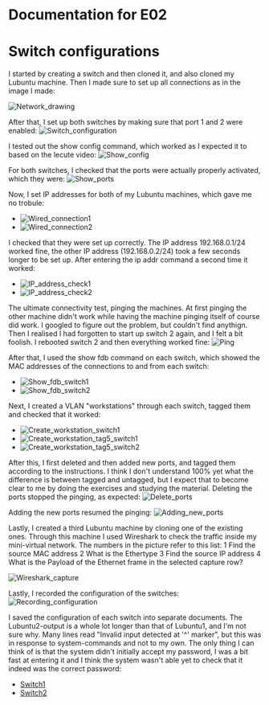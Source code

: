 # Documentation for E02

# Switch configurations

I started by creating a switch and then cloned it, and also cloned my Lubuntu machine. Then I made sure to set up all connections as in the image I made:

![Network_drawing](/documentation/E02/Switches_drawing_E02.png)

After that, I set up both switches by making sure that port 1 and 2 were enabled:
![Switch_configuration](/documentation/E02/Switch_configuration.PNG)

I tested out the show config command, which worked as I expected it to based on the lecute video:
![Show_config](/documentation/E02/Show_config.PNG)

For both switches, I checked that the ports were actually properly activated, which they were:
![Show_ports](/documentation/E02/Show_ports.PNG)

Now, I set IP addresses for both of my Lubuntu machines, which gave me no trobule:
* ![Wired_connection1](/documentation/E02/Editing_wired_connection1.PNG)
* ![Wired_connection2](/documentation/E02/Editing_wired_connection2.PNG)

I checked that they were set up correctly. The IP address 192.168.0.1/24 worked fine, the other IP address (192.168.0.2/24) took a few seconds longer to be set up. After entering the ip addr command a second time it worked:
* ![IP_address_check1](/documentation/E02/IP_address_check1.PNG)
* ![IP_address_check2](/documentation/E02/IP_address_check2.PNG)

The ultimate connectivity test, pinging the machines. At first pinging the other machine didn't work while having the machine pinging itself of course did work. I googled to figure out the problem, but couldn't find anythign. Then I realised I had forgotten to start up switch 2 again, and I felt a bit foolish. I rebooted switch 2 and then everything worked fine:
![Ping](/documentation/E02/Ping.PNG)

After that, I used the show fdb command on each switch, which showed the MAC addresses of the connections to and from each switch:
* ![Show_fdb_switch1](/documentation/E02/Show_fdb_switch1.PNG)
* ![Show_fdb_switch2](/documentation/E02/Show_fdb_switch2.PNG)

Next, I created a VLAN "workstations" through each switch, tagged them and checked that it worked:
* ![Create_workstation_switch1](/documentation/E02/Create_workstation_switch1.PNG)
* ![Create_workstation_tag5_switch1](/documentation/E02/Create_workstation_tag5_switch1.PNG)
* ![Create_workstation_tag5_switch2](/documentation/E02/Create_workstation_tag5_switch2.PNG)

After this, I first deleted and then added new ports, and tagged them according to the instructions. I think I don't understand 100% yet what the difference is between tagged and untagged, but I expect that to become clear to me by doing the exercises and studying the material.
Deleting the ports stopped the pinging, as expected:
![Delete_ports](/documentation/E02/Delete_ports.PNG)

Adding the new ports resumed the pinging:
![Adding_new_ports](/documentation/E02/Added_ports.PNG)

Lastly, I created a third Lubuntu machine by cloning one of the existing ones. Through this machine I used Wireshark to check the traffic inside my mini-virtual network. The numbers in the picture refer to this list:
1 Find the source MAC address
2 What is the Ethertype
3 Find the source IP address
4 What is the Payload of the Ethernet frame in the selected capture row?

![Wireshark_capture](/documentation/E02/Wireshark_capture.PNG)

Lastly, I recorded the configuration of the switches:
![Recording_configuration](/documentation/E02/Recording_config.PNG)

I saved the configuration of each switch into separate documents. The Lubuntu2-output is a whole lot longer than that of Lubuntu1, and I'm not sure why. Many lines read "Invalid input detected at '^' marker", but this was in response to system-commands and not to my own. The only thing I can think of is that the system didn't initially accept my password, I was a bit fast at entering it and I think the system wasn't able yet to check that it indeed was the correct password:
* [Switch1](./documentation/E02/Lubuntu1_switch.cfg)
* [Switch2](./documentation/E02/Lubuntu2_switch.cfg)

